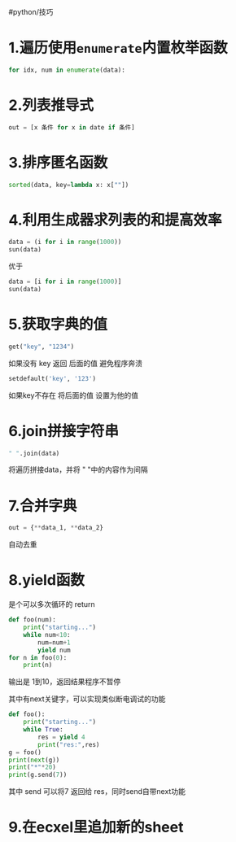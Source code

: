#python/技巧
# 1.遍历使用`enumerate`内置枚举函数

```python
for idx, num in enumerate(data):
```
# 2.列表推导式

```python
out = [x 条件 for x in date if 条件]
```

# 3.排序匿名函数

```python
sorted(data, key=lambda x: x[""])
```

# 4.利用生成器求列表的和提高效率

```python
data = (i for i in range(1000))
sun(data)
```

优于

```python
data = [i for i in range(1000)]
sun(data)
```

# 5.获取字典的值

```python
get("key", "1234")
```

如果没有 key 返回 后面的值 避免程序奔溃

```python
setdefault('key', '123')
```

如果key不存在 将后面的值 设置为他的值

 # 6.join拼接字符串

```python
" ".join(data)
```

将遍历拼接data，并将 " "中的内容作为间隔

# 7.合并字典

```python
out = {**data_1, **data_2}
```

自动去重

# 8.yield函数

是个可以多次循环的 return

```python
def foo(num):
    print("starting...")
    while num<10:
        num=num+1
        yield num
for n in foo(0):
    print(n)
```

输出是 1到10，返回结果程序不暂停

其中有next关键字，可以实现类似断电调试的功能

```python
def foo():
    print("starting...")
    while True:
        res = yield 4
        print("res:",res)
g = foo()
print(next(g))
print("*"*20)
print(g.send(7))
```

其中 send 可以将7 返回给 res，同时send自带next功能

# 9.在ecxel里追加新的sheet



